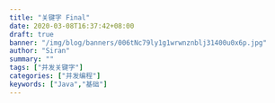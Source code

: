 ```yaml
---
title: "关键字 Final"
date: 2020-03-08T16:37:42+08:00
draft: true
banner: "/img/blog/banners/006tNc79ly1g1wrwnznblj31400u0x6p.jpg"
author: "Siran"
summary: ""
tags: ["并发关键字"]
categories: ["并发编程"]
keywords: ["Java","基础"]
---
```

